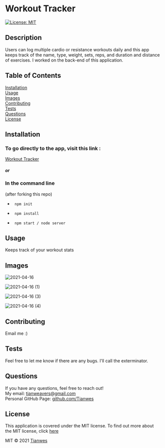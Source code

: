 
# Workout Tracker   
[![License: MIT](https://img.shields.io/badge/License-MIT-green)](https://opensource.org/licenses/MIT)

## Description
Users can log multiple cardio or resistance workouts daily and this app keeps track of the name, type, weight, sets, reps, and duration and distance of exercises. I worked on the back-end of this application.

## Table of Contents
[Installation](#installation)  
[Usage](#usage)  
[Images](#images)  
[Contributing](#contributing)  
[Tests](#tests)  
[Questions](#questions)  
[License](#license) 

## Installation
### To go directly to the app, visit this link :
  [Workout Tracker](https://sleepy-caverns-65739.herokuapp.com/)

#####  or
  
### In the command line
(after forking this repo)
-      npm init
-      npm install
-      npm start / node server


## Usage
Keeps track of your workout stats


## Images
![2021-04-16](https://user-images.githubusercontent.com/72744783/115026830-f3eff280-9e90-11eb-8df5-0b48f8da4efb.jpg)


![2021-04-16 (1)](https://user-images.githubusercontent.com/72744783/115027144-577a2000-9e91-11eb-92a6-c5b80d9f8f74.jpg)


![2021-04-16 (3)](https://user-images.githubusercontent.com/72744783/115027400-aa53d780-9e91-11eb-94ca-6243e8c618bb.jpg)


![2021-04-16 (4)](https://user-images.githubusercontent.com/72744783/115027510-ceafb400-9e91-11eb-8c27-9b76ea16a6cd.jpg)


## Contributing
Email me :)

## Tests
Feel free to let me know if there are any bugs. I'll call the exterminator.

## Questions
If you have any questions, feel free to reach out!  
My email: [tianweavers@gmail.com](mailto:tianweavers@gmail.com)  
Personal GitHub Page: [github.com/Tianwes](https://github.com/Tianwes)

## License
This application is covered under the MIT license.
To find out more about the MIT license, click [here](https://opensource.org/licenses/MIT)

MIT © 2021 [Tianwes](https://github.com/Tianwes)

